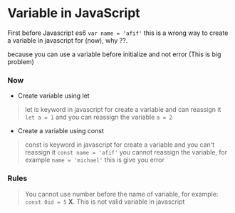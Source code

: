 # Variable in JavaScript

First before Javascript es6
```var name = 'afif'``` this is a wrong way to create a variable in javascript for (now), why ??. 

because you can use a variable before initialize and not error
(This is big problem)

### Now
- Create variable using let
> let is keyword in javascript for create a variable and can reassign it
```let a = 1```
and  you can reassign the variable ```a = 2```

- Create a variable using const
> const is keyword in javascript for create a variable and you can't reassign it
```const name = 'afif'``` you cannot reassign the variable, for example ```name = 'michael'``` this is give you error

### Rules 
> You cannot use number before the name of variable, for example: ``` const 0id = 5 ``` **X**. This is not valid variable in javascript
